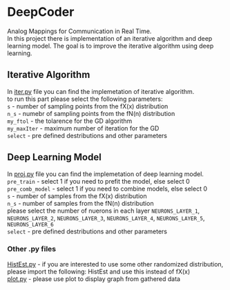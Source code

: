 # DeepCoder
Analog Mappings for Communication in Real Time. \
In this project there is implementation of an iterative algorithm and deep learning model. The goal is to improve the iterative algorithm using deep learning.


## Iterative Algorithm
In [iter.py](iter.py) file you can find the implemetation of iterative algorithm. \
to run this part please select the following parameters: \
`s` - number of sampling points from the fX(x) distribution \
`n_s` - numebr of sampling points from the fN(n) distribution \
`my_ftol` - the tolarence for the GD algorithm \
`my_maxIter` - maximum number of iteration for the GD \
`select` - pre defined destributions and other parameters 

## Deep Learning Model
In [proj.py](proj.py) file you can find the implemetation of deep learning model. \
`pre_train` - select 1 if you need to prefit the model, else select 0 \
`pre_comb_model` - select 1 if you need to combine models, else select 0 \
`s` - number of samples from the fX(x) distribution \
`n_s` - number of samples from the fN(n) distribution \
please select the number of nuerons in each layer `NEURONS_LAYER_1`, `NEURONS_LAYER_2`, `NEURONS_LAYER_3`, `NEURONS_LAYER_4`, `NEURONS_LAYER_5`, `NEURONS_LAYER_6` \
`select` - pre defined destributions and other parameters 

### Other .py files
[HistEst.py](HistEst.py) - if you are interested to use some other randomized distribution, please import the following: HistEst and use this instead of fX(x) \
[plot.py](plot.py) - please use plot to display graph from gathered data 
